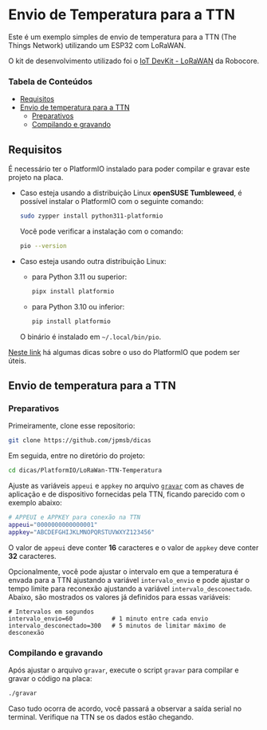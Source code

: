 # Envio de Temperatura para a TTN

Este é um exemplo simples de envio de temperatura para a TTN (The Things Network) utilizando um ESP32 com LoRaWAN.

O kit de desenvolvimento utilizado foi o [IoT DevKit - LoRaWAN](https://www.robocore.net/lorawan/iot-devkit-lorawan) da Robocore.

### Tabela de Conteúdos

- [Requisitos](#requisitos)
- [Envio de temperatura para a TTN](#envio-de-temperatura-para-a-ttn)
  - [Preparativos](#preparativos)
  - [Compilando e gravando](#compilando-e-gravando)

## Requisitos

É necessário ter o PlatformIO instalado para poder compilar e gravar este projeto na placa.

 - Caso esteja usando a distribuição Linux **openSUSE Tumbleweed**, é possível instalar o PlatformIO com o seguinte comando:

    ```bash
    sudo zypper install python311-platformio
    ```

    Você pode verificar a instalação com o comando:

    ```bash
    pio --version
    ```

 - Caso esteja usando outra distribuição Linux:

    -  para Python 3.11 ou superior:
      
        ```bash
        pipx install platformio
        ```

    - para Python 3.10 ou inferior:

        ```bash
        pip install platformio
        ```

    O binário é instalado em `~/.local/bin/pio`.

[Neste link](https://github.com/jpmsb/preparando-computador-para-engenharia-de-tele/blob/main/guias-de-aplicacoes/PlatformIO.md) há algumas dicas sobre o uso do PlatformIO que podem ser úteis.

## Envio de temperatura para a TTN

### Preparativos

Primeiramente, clone esse repositorio:

```bash
git clone https://github.com/jpmsb/dicas
```

Em seguida, entre no diretório do projeto:

```bash
cd dicas/PlatformIO/LoRaWan-TTN-Temperatura
```

Ajuste as variáveis `appeui` e `appkey` no arquivo [`gravar`](LoRaWan-TTN-Temperatura/gravar) com as chaves de aplicação e de dispositivo fornecidas pela TTN, ficando parecido com o exemplo abaixo:

```bash
# APPEUI e APPKEY para conexão na TTN
appeui="0000000000000001"
appkey="ABCDEFGHIJKLMNOPQRSTUVWXYZ123456"
```

O valor de `appeui` deve conter **16** caracteres e o valor de `appkey` deve conter **32** caracteres.

Opcionalmente, você pode ajustar o intervalo em que a temperatura é envada para a TTN ajustando a variável `intervalo_envio` e pode ajustar o tempo limite para reconexão ajustando a variável `intervalo_desconectado`. Abaixo, são mostrados os valores já definidos para essas variáveis:

```
# Intervalos em segundos
intervalo_envio=60           # 1 minuto entre cada envio
intervalo_desconectado=300   # 5 minutos de limitar máximo de desconexão
```

### Compilando e gravando

Após ajustar o arquivo `gravar`, execute o script `gravar` para compilar e gravar o código na placa:

```bash
./gravar
```

Caso tudo ocorra de acordo, você passará a observar a saída serial no terminal. Verifique na TTN se os dados estão chegando.